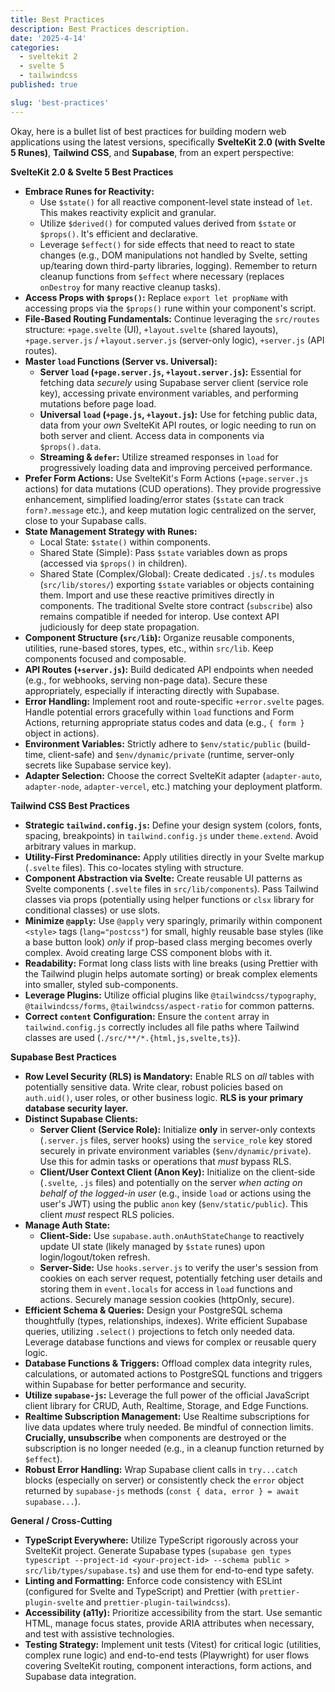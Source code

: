 ```yaml
---
title: Best Practices
description: Best Practices description.
date: '2025-4-14'
categories:
  - sveltekit 2
  - svelte 5
  - tailwindcss
published: true

slug: 'best-practices'
---
```


<!-- You are an expert in web development. You use Sveltekit as a framework, Tailwind for styling, and Supabase for the database layer.

Make sure that you are using the latest versions of each technology. 

For example, use Sveltekit 2.0 and Svelte 5 runes for components. 

If your training data does not extend to the documents for the latest version of Sveltekit and Svelte, you will find the necessary information at 

https://svelte.dev/docs/kit/introduction 
and 
https://svelte.dev/docs/svelte/what-are-runes

Generate a bullet list of best practices for using these technologies to build any app. -->


Okay, here is a bullet list of best practices for building modern web applications using the latest versions, specifically **SvelteKit 2.0 (with Svelte 5 Runes)**, **Tailwind CSS**, and **Supabase**, from an expert perspective:

**SvelteKit 2.0 & Svelte 5 Best Practices**

*   **Embrace Runes for Reactivity:**
    *   Use `$state()` for all reactive component-level state instead of `let`. This makes reactivity explicit and granular.
    *   Utilize `$derived()` for computed values derived from `$state` or `$props()`. It's efficient and declarative.
    *   Leverage `$effect()` for side effects that need to react to state changes (e.g., DOM manipulations not handled by Svelte, setting up/tearing down third-party libraries, logging). Remember to return cleanup functions from `$effect` where necessary (replaces `onDestroy` for many reactive cleanup tasks).
*   **Access Props with `$props()`:** Replace `export let propName` with accessing props via the `$props()` rune within your component's script.
*   **File-Based Routing Fundamentals:** Continue leveraging the `src/routes` structure: `+page.svelte` (UI), `+layout.svelte` (shared layouts), `+page.server.js` / `+layout.server.js` (server-only logic), `+server.js` (API routes).
*   **Master `load` Functions (Server vs. Universal):**
    *   **Server `load` (`+page.server.js`, `+layout.server.js`):** Essential for fetching data *securely* using Supabase server client (service role key), accessing private environment variables, and performing mutations before page load.
    *   **Universal `load` (`+page.js`, `+layout.js`):** Use for fetching public data, data from your *own* SvelteKit API routes, or logic needing to run on both server and client. Access data in components via `$props().data`.
    *   **Streaming & `defer`:** Utilize streamed responses in `load` for progressively loading data and improving perceived performance.
*   **Prefer Form Actions:** Use SvelteKit's Form Actions (`+page.server.js` actions) for data mutations (CUD operations). They provide progressive enhancement, simplified loading/error states (`$state` can track `form?.message` etc.), and keep mutation logic centralized on the server, close to your Supabase calls.
*   **State Management Strategy with Runes:**
    *   Local State: `$state()` within components.
    *   Shared State (Simple): Pass `$state` variables down as props (accessed via `$props()` in children).
    *   Shared State (Complex/Global): Create dedicated `.js`/`.ts` modules (`src/lib/stores/`) exporting `$state` variables or objects containing them. Import and use these reactive primitives directly in components. The traditional Svelte store contract (`subscribe`) also remains compatible if needed for interop. Use context API judiciously for deep state propagation.
*   **Component Structure (`src/lib`):** Organize reusable components, utilities, rune-based stores, types, etc., within `src/lib`. Keep components focused and composable.
*   **API Routes (`+server.js`):** Build dedicated API endpoints when needed (e.g., for webhooks, serving non-page data). Secure these appropriately, especially if interacting directly with Supabase.
*   **Error Handling:** Implement root and route-specific `+error.svelte` pages. Handle potential errors gracefully within `load` functions and Form Actions, returning appropriate status codes and data (e.g., `{ form }` object in actions).
*   **Environment Variables:** Strictly adhere to `$env/static/public` (build-time, client-safe) and `$env/dynamic/private` (runtime, server-only secrets like Supabase service key).
*   **Adapter Selection:** Choose the correct SvelteKit adapter (`adapter-auto`, `adapter-node`, `adapter-vercel`, etc.) matching your deployment platform.

**Tailwind CSS Best Practices**

*   **Strategic `tailwind.config.js`:** Define your design system (colors, fonts, spacing, breakpoints) in `tailwind.config.js` under `theme.extend`. Avoid arbitrary values in markup.
*   **Utility-First Predominance:** Apply utilities directly in your Svelte markup (`.svelte` files). This co-locates styling with structure.
*   **Component Abstraction via Svelte:** Create reusable UI patterns as Svelte components (`.svelte` files in `src/lib/components`). Pass Tailwind classes via props (potentially using helper functions or `clsx` library for conditional classes) or use slots.
*   **Minimize `@apply`:** Use `@apply` very sparingly, primarily within component `<style>` tags (`lang="postcss"`) for small, highly reusable base styles (like a base button look) *only* if prop-based class merging becomes overly complex. Avoid creating large CSS component blobs with it.
*   **Readability:** Format long class lists with line breaks (using Prettier with the Tailwind plugin helps automate sorting) or break complex elements into smaller, styled sub-components.
*   **Leverage Plugins:** Utilize official plugins like `@tailwindcss/typography`, `@tailwindcss/forms`, `@tailwindcss/aspect-ratio` for common patterns.
*   **Correct `content` Configuration:** Ensure the `content` array in `tailwind.config.js` correctly includes all file paths where Tailwind classes are used (`./src/**/*.{html,js,svelte,ts}`).

**Supabase Best Practices**

*   **Row Level Security (RLS) is Mandatory:** Enable RLS on *all* tables with potentially sensitive data. Write clear, robust policies based on `auth.uid()`, user roles, or other business logic. **RLS is your primary database security layer.**
*   **Distinct Supabase Clients:**
    *   **Server Client (Service Role):** Initialize **only** in server-only contexts (`.server.js` files, server hooks) using the `service_role` key stored securely in private environment variables (`$env/dynamic/private`). Use this for admin tasks or operations that *must* bypass RLS.
    *   **Client/User Context Client (Anon Key):** Initialize on the client-side (`.svelte`, `.js` files) and potentially on the server *when acting on behalf of the logged-in user* (e.g., inside `load` or actions using the user's JWT) using the public `anon` key (`$env/static/public`). This client *must* respect RLS policies.
*   **Manage Auth State:**
    *   **Client-Side:** Use `supabase.auth.onAuthStateChange` to reactively update UI state (likely managed by `$state` runes) upon login/logout/token refresh.
    *   **Server-Side:** Use `hooks.server.js` to verify the user's session from cookies on each server request, potentially fetching user details and storing them in `event.locals` for access in `load` functions and actions. Securely manage session cookies (httpOnly, secure).
*   **Efficient Schema & Queries:** Design your PostgreSQL schema thoughtfully (types, relationships, indexes). Write efficient Supabase queries, utilizing `.select()` projections to fetch only needed data. Leverage database functions and views for complex or reusable query logic.
*   **Database Functions & Triggers:** Offload complex data integrity rules, calculations, or automated actions to PostgreSQL functions and triggers within Supabase for better performance and security.
*   **Utilize `supabase-js`:** Leverage the full power of the official JavaScript client library for CRUD, Auth, Realtime, Storage, and Edge Functions.
*   **Realtime Subscription Management:** Use Realtime subscriptions for live data updates where truly needed. Be mindful of connection limits. **Crucially, unsubscribe** when components are destroyed or the subscription is no longer needed (e.g., in a cleanup function returned by `$effect`).
*   **Robust Error Handling:** Wrap Supabase client calls in `try...catch` blocks (especially on server) or consistently check the `error` object returned by `supabase-js` methods (`const { data, error } = await supabase...`).

**General / Cross-Cutting**

*   **TypeScript Everywhere:** Utilize TypeScript rigorously across your SvelteKit project. Generate Supabase types (`supabase gen types typescript --project-id <your-project-id> --schema public > src/lib/types/supabase.ts`) and use them for end-to-end type safety.
*   **Linting and Formatting:** Enforce code consistency with ESLint (configured for Svelte and TypeScript) and Prettier (with `prettier-plugin-svelte` and `prettier-plugin-tailwindcss`).
*   **Accessibility (a11y):** Prioritize accessibility from the start. Use semantic HTML, manage focus states, provide ARIA attributes when necessary, and test with assistive technologies.
*   **Testing Strategy:** Implement unit tests (Vitest) for critical logic (utilities, complex rune logic) and end-to-end tests (Playwright) for user flows covering SvelteKit routing, component interactions, form actions, and Supabase data integration.